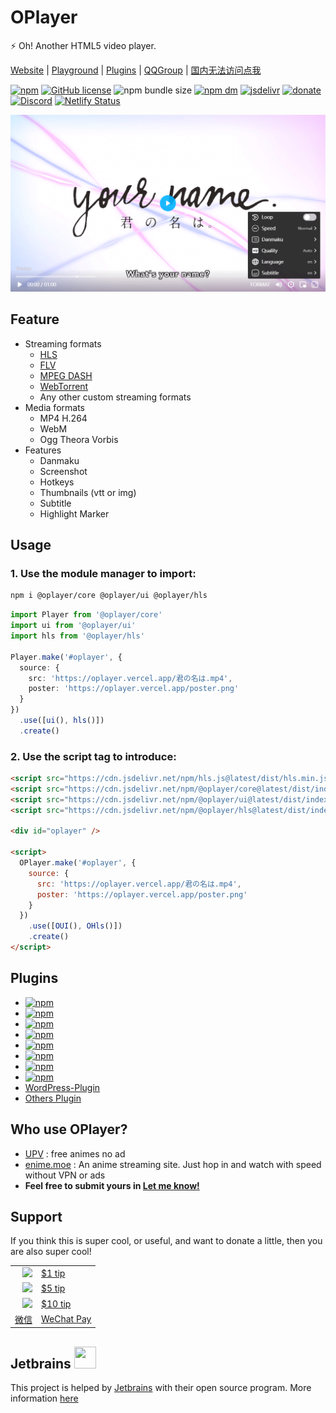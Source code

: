 # OPlayer

⚡ Oh! Another HTML5 video player.

[Website](https://oplayer.vercel.app) | [Playground](https://oplayer.vercel.app) | [Plugins](#plugins) | [QQGroup](https://jq.qq.com/?_wv=1027&k=YzsRgkXB) | [国内无法访问点我](https://ohplayer.netlify.app)

[![npm](https://img.shields.io/npm/v/@oplayer/core?style=flat-square&color=fb3e44)](https://www.npmjs.com/package/@oplayer/core)
[![GitHub license](https://img.shields.io/github/license/shiyiya/oplayer?style=flat-square)](https://github.com/shiyiya/oplayer/blob/main/LICENSE)
![npm bundle size](https://img.shields.io/bundlephobia/minzip/@oplayer/core?style=flat-square&label=core)
[![npm dm](https://img.shields.io/npm/dm/@oplayer/core?style=flat-square)](https://www.npmjs.com/package/@oplayer/core)
[![jsdelivr](https://data.jsdelivr.com/v1/package/npm/@oplayer/core/badge)](https://www.jsdelivr.com/package/npm/@oplayer/core)
[![donate](https://img.shields.io/badge/$-donate-ff69b4.svg?style=flat-square)](#support)
[![Discord](https://img.shields.io/discord/1017615537234264185.svg?label=&logo=discord&logoColor=fff&color=7389D8&labelColor=6A7EC2&style=flat-square)](https://discord.gg/hzjxYyPbKh)
[![Netlify Status](https://api.netlify.com/api/v1/badges/1dac4911-935b-43a0-a69d-15c98e2668ed/deploy-status)](https://app.netlify.com/sites/ohplayer/deploys)

![oplayer](./oplayer.png)

## Feature

- Streaming formats
  - [HLS](https://github.com/video-dev/hls.js)
  - [FLV](https://github.com/xqq/mpegts.js)
  - [MPEG DASH](https://github.com/Dash-Industry-Forum/dash.js)
  - [WebTorrent](https://github.com/webtorrent/webtorrent)
  - Any other custom streaming formats
- Media formats
  - MP4 H.264
  - WebM
  - Ogg Theora Vorbis
- Features
  - Danmaku
  - Screenshot
  - Hotkeys
  - Thumbnails (vtt or img)
  - Subtitle
  - Highlight Marker

## Usage

### 1. Use the module manager to import:

```bash
npm i @oplayer/core @oplayer/ui @oplayer/hls
```

```ts
import Player from '@oplayer/core'
import ui from '@oplayer/ui'
import hls from '@oplayer/hls'

Player.make('#oplayer', {
  source: {
    src: 'https://oplayer.vercel.app/君の名は.mp4',
    poster: 'https://oplayer.vercel.app/poster.png'
  }
})
  .use([ui(), hls()])
  .create()
```

### 2. Use the script tag to introduce:

```html
<script src="https://cdn.jsdelivr.net/npm/hls.js@latest/dist/hls.min.js"></script>
<script src="https://cdn.jsdelivr.net/npm/@oplayer/core@latest/dist/index.min.js"></script>
<script src="https://cdn.jsdelivr.net/npm/@oplayer/ui@latest/dist/index.min.js"></script>
<script src="https://cdn.jsdelivr.net/npm/@oplayer/hls@latest/dist/index.min.js"></script>

<div id="oplayer" />

<script>
  OPlayer.make('#oplayer', {
    source: {
      src: 'https://oplayer.vercel.app/君の名は.mp4',
      poster: 'https://oplayer.vercel.app/poster.png'
    }
  })
    .use([OUI(), OHls()])
    .create()
</script>
```

## Plugins

- [![npm](https://img.shields.io/npm/v/@oplayer/ui?style=flat-square&color=6668ab&label=@oplayer/ui)](./packages/ui)
- [![npm](https://img.shields.io/npm/v/@oplayer/hls?style=flat-square&color=0066dc&label=@oplayer/hls)](./packages/hls)
- [![npm](https://img.shields.io/npm/v/@oplayer/dash?style=flat-square&color=208af9&label=@oplayer/dash)](./packages/dash)
- [![npm](https://img.shields.io/npm/v/@oplayer/mpegts?style=flat-square&color=044F67&label=@oplayer/mpegts)](./packages/mpegts)
- [![npm](https://img.shields.io/npm/v/@oplayer/torrent?style=flat-square&color=ef334c&label=@oplayer/torrent)](./packages/torrent)
- [![npm](https://img.shields.io/npm/v/@oplayer/danmaku?style=flat-square&color=ffa500&label=@oplayer/danmaku)](./packages/danmaku)
- [![npm](https://img.shields.io/npm/v/@oplayer/ad?style=flat-square&color=8b0000&label=@oplayer/ad)](./packages/ad)
- [![npm](https://img.shields.io/npm/v/@oplayer/react?style=flat-square&color=61dafb&label=@oplayer/react)](./packages/react)
- [WordPress-Plugin](https://github.com/shiyiya/WordPress-Plugin-OPlayer)
- [Others Plugin](https://github.com/shiyiya/oplayer/issues/41)

## Who use OPlayer?

- [UPV](https://web.月色真美.life) : free animes no ad
- [enime.moe](https://enime.moe) : An anime streaming site. Just hop in and watch with speed without VPN or ads
- **Feel free to submit yours in [Let me know!](https://github.com/shiyiya/oplayer/issues/new)**

## Support

If you think this is super cool, or useful, and want to donate a little, then you are also super cool!

|                                                                                                                           |                                                       |
| ------------------------------------------------------------------------------------------------------------------------: | ----------------------------------------------------- |
| <img src="https://user-images.githubusercontent.com/2817396/149629283-6002944f-9253-4e35-917d-89b476deae4e.png" width=20> | [$1 tip](https://www.paypal.com/paypalme/ShiYiYa/1)   |
| <img src="https://user-images.githubusercontent.com/2817396/149629283-6002944f-9253-4e35-917d-89b476deae4e.png" width=20> | [$5 tip](https://www.paypal.com/paypalme/ShiYiYa/5)   |
| <img src="https://user-images.githubusercontent.com/2817396/149629283-6002944f-9253-4e35-917d-89b476deae4e.png" width=20> | [$10 tip](https://www.paypal.com/paypalme/ShiYiYa/10) |
|                                                                             [微信](https://www.oaii.me/wechat_donate.png) | [WeChat Pay](https://www.oaii.me/wechat_donate.png)   |

## Jetbrains <img src="https://resources.jetbrains.com/storage/products/company/brand/logos/jb_beam.png" width="35" height="35">

This project is helped by [Jetbrains](https://www.jetbrains.com/) with their open source program.
More information [here](https://jb.gg/OpenSourceSupport)
